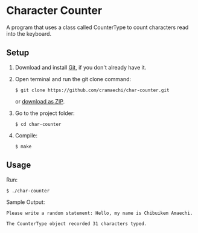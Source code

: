 # Character Counter
A program that uses a class called CounterType to count characters read into the keyboard.

## Setup
1. Download and install [Git](https://git-scm.com/downloads), if you don't already have it.

2. Open terminal and run the git clone command:

   ```
   $ git clone https://github.com/cramaechi/char-counter.git
   ```
    or [download as ZIP](https://github.com/cramaechi/char-counter/archive/master.zip).

3. Go to the project folder:

   ```
   $ cd char-counter
   ```

4. Compile:

   ```
   $ make
   ```
   
## Usage
Run:

```
$ ./char-counter
```

Sample Output:
```
Please write a random statement: Hello, my name is Chibuikem Amaechi.                                             
                                                                                                                  
The CounterType object recorded 31 characters typed. 
```

